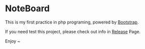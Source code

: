 # NoteBoard

This is my first practice in php programing, powered by [Bootstrap](https://github.com/twbs/bootstrap).

If you need test this project, please check out info in [Release](https://github.com/Sefank/NoteBoard/releases) Page.

Enjoy ~ 
